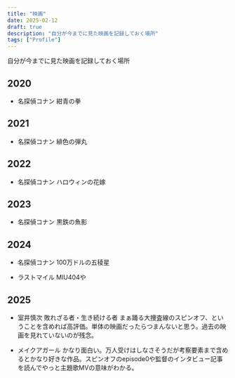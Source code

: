 ```yaml
---
title: "映画"
date: 2025-02-12
draft: true
description: "自分が今までに見た映画を記録しておく場所"
tags: ["Profile"]
---
```


<lead>
自分が今までに見た映画を記録しておく場所
</lead>

## 2020
- 名探偵コナン 紺青の拳

## 2021
- 名探偵コナン 緋色の弾丸

## 2022
- 名探偵コナン ハロウィンの花嫁

## 2023
- 名探偵コナン 黒鉄の魚影

## 2024
- 名探偵コナン 100万ドルの五稜星

- ラストマイル
MIU404や

## 2025
- 室井慎次 敗れざる者・生き続ける者
まぁ踊る大捜査線のスピンオフ、ということを含めれば高評価。単体の映画だったらつまんないと思う。過去の映画を見れていないのが残念。

- メイクアガール
かなり面白い。万人受けはしなさそうだが考察要素まで含めるとかなり好きな作品。スピンオフのepisode0や監督のインタビュー記事を読んでやっと主題歌MVの意味がわかる。